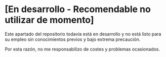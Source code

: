 
# [En desarrollo - Recomendable no utilizar de momento] 

Este apartado del repositorio todavía está en desarrollo y no está listo para su empleo sin conocimientos previos y bajo extrema precaución.

Por esta razón, no me responsabilizo de costes y problemas ocasionados.